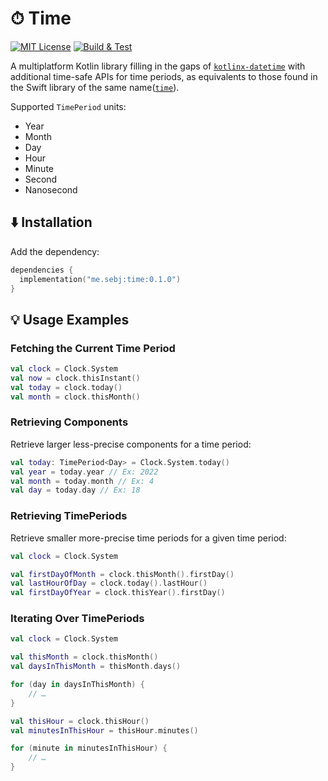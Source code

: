 # ⏱ Time

[![MIT License](https://img.shields.io/badge/license-MIT-brightgreen.svg)](LICENSE) [![Build & Test](https://github.com/sebj/time/workflows/Build%20and%20Test/badge.svg)](https://github.com/sebj/time/actions/workflows/build-and-test.yml)

A multiplatform Kotlin library filling in the gaps of [`kotlinx-datetime`](https://github.com/Kotlin/kotlinx-datetime) with additional time-safe APIs for time periods, as equivalents to those found in the Swift library of the same name([`time`](https://github.com/davedelong/time)).

Supported `TimePeriod` units:
* Year
* Month
* Day
* Hour
* Minute
* Second
* Nanosecond

## ⬇️ Installation

Add the dependency:

```kotlin
dependencies { 
  implementation("me.sebj:time:0.1.0")
}
```

## 💡 Usage Examples

### Fetching the Current Time Period

```kotlin
val clock = Clock.System
val now = clock.thisInstant()
val today = clock.today()
val month = clock.thisMonth()
```

### Retrieving Components

Retrieve larger less-precise components for a time period:
```kotlin
val today: TimePeriod<Day> = Clock.System.today()
val year = today.year // Ex: 2022
val month = today.month // Ex: 4
val day = today.day // Ex: 18
```

### Retrieving TimePeriods

Retrieve smaller more-precise time periods for a given time period:
```kotlin
val clock = Clock.System

val firstDayOfMonth = clock.thisMonth().firstDay()
val lastHourOfDay = clock.today().lastHour()
val firstDayOfYear = clock.thisYear().firstDay()
```

### Iterating Over TimePeriods

```kotlin
val clock = Clock.System

val thisMonth = clock.thisMonth()
val daysInThisMonth = thisMonth.days()

for (day in daysInThisMonth) {
    // …
}

val thisHour = clock.thisHour()
val minutesInThisHour = thisHour.minutes()

for (minute in minutesInThisHour) {
    // …
}
```
